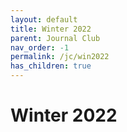 ```yaml
---
layout: default
title: Winter 2022
parent: Journal Club
nav_order: -1
permalink: /jc/win2022
has_children: true
---
```


# Winter 2022
